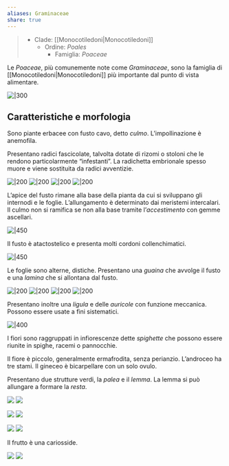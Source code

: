 ```yaml
---
aliases: Graminaceae
share: true
---
```

> - Clade: [[Monocotiledoni|Monocotiledoni]]
> 	- Ordine: *Poales*
> 		- Famiglia: *Poaceae*

Le *Poaceae*, più comunemente note come *Graminaceae*, sono la famiglia di [[Monocotiledoni|Monocotiledoni]] più importante dal punto di vista alimentare.

![|300](12f2620cbc465ed1d3bd3d883b0506a3_MD5%201.png)

## Caratteristiche e morfologia
Sono piante erbacee con fusto cavo, detto *culmo*. L’impollinazione è anemofila.

Presentano radici fascicolate, talvolta dotate di rizomi o stoloni che le rendono particolarmente “infestanti”.
La radichetta embrionale spesso muore e viene sostituita da radici avventizie.

![|200](d2b326bd7075f586be2b9358914ec8d9_MD5%201.png) 
![|200](316d15d4ad795ce9c4456d59c540c2ee_MD5%201.png)
![|200](da03537c39aed6b80059a79cbc7ed96d_MD5%201.png)
![|200](d56154daa0ca5e3b1d79c5045b982085_MD5%201.png)

L’apice del fusto rimane alla base della pianta da cui si sviluppano gli internodi e le foglie. L’allungamento è determinato dai meristemi intercalari.
Il culmo non si ramifica se non alla base tramite l’*accestimento* con gemme ascellari.

![|450](e8619840351b192038fd78d3b126f00c_MD5%201.png)

Il fusto è atactostelico e presenta molti cordoni collenchimatici.

![|450](4cc24d6ab67bf6f66f33bdd515c8960f_MD5%201.png)

Le foglie sono alterne, distiche.
Presentano una *guaina* che avvolge il fusto e una *lamina* che si allontana dal fusto.

![|200](125f35a915848b3c9115d2091e03c052_MD5%201.png)
![|200](c6abbf3a63f09189b3eda139187685a2_MD5%201.png)
![|200](84806437dba66f969fa23608e97a3e96_MD5%201.png)
![|200](760b674d10a54895df8614a7d59b40e5_MD5%201.png)

Presentano inoltre una *ligula* e delle *auricole* con funzione meccanica.
Possono essere usate a fini sistematici.

![|400](4462ee1251270186ab47648d932653d9_MD5%201.png)

I fiori sono raggruppati in infiorescenze dette *spighette* che possono essere riunite in spighe, racemi o pannocchie.

Il fiore è piccolo, generalmente ermafrodita, senza perianzio.
L’androceo ha tre stami. Il gineceo è bicarpellare con un solo ovulo.

Presentano due strutture verdi, la *palea* e il *lemma*. La lemma si può allungare a formare la *resta*.

![](66df2d19ad031fb2f9f1a79eb4fcceb5_MD5%201.png)
![](08f43a44c3cb9729b276a0b6e1c1544d_MD5%201.png)

![](129af067eb66ec7bebdfe6d98cc4adaf_MD5%201.png)
![](f2ae840158b8dfc161821964959413e8_MD5%201.png)

![](80d4fe0bb32f6d2dccda962df0a92320_MD5%201.png)
![](d2f374d09ea670c0631d334d30dfe897_MD5%201.png)

Il frutto è una cariosside.

![](34ac86f3d417ce04090d1e056d5a88e7_MD5%201.png)
![](2ffa08f77058bd0617709ff4e36e45b4_MD5%201.png)